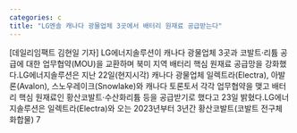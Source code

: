 ```yaml
---
categories: c
title: "LG엔솔 캐나다 광물업체 3곳에서 배터리 원재료 공급받는다"
---
```

[데일리임팩트 김현일 기자] LG에너지솔루션이 캐나다 광물업체 3곳과 코발트·리튬 공급에 대한 업무협약(MOU)을 교환하며 북미 지역 배터리 핵심 원재료 공급망을 강화했다.LG에너지솔루션은 지난 22일(현지시각) 캐나다 광물업체 일렉트라(Electra), 아발론(Avalon), 스노우레이크(Snowlake)와 캐나다 토론토서 각각 업무협약을 맺고 배터리 핵심 원재료인 황산코발트·수산화리튬 등을 공급받기로 했다고 23일 밝혔다.LG에너지솔루션은 일렉트라(Electra)와 오는 2023년부터 3년간 황산코발트(코발트 전구체 화합물) 7